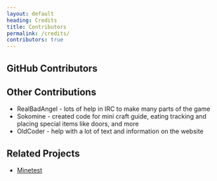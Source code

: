 ```yaml
---
layout: default
heading: Credits
title: Contributors
permalink: /credits/
contributors: true
---
```


<div class="row">
    <div class="col-md-6">
        <h2>GitHub Contributors</h2>
        <div class="well" id="contributors">
            <ul></ul>
        </div>
    </div>
    <div class="col-md-6">
        <h2>Other Contributions</h2>
        <ul>
            <li>RealBadAngel - lots of help in IRC to make many parts of the game</li>
            <li>Sokomine - created code for mini craft guide, eating tracking and placing special items like doors, and more</li>
            <li>OldCoder - help with a lot of text and information on the website</li>
        </ul>
        <h2>Related Projects</h2>
        <ul>
            <li><a href="https://github.com/minetest/minetest">Minetest</a></li>
        </ul>
    </div>
</div>

